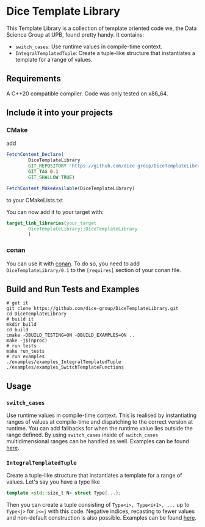 # Dice Template Library

This Template Library is a collection of template oriented code we, the Data Science Group at UPB, found pretty handy.
It contains:
- `switch_cases`: Use runtime values in compile-time context.
- `IntegralTemplatedTuple`: Create a tuple-like structure that instantiates a template for a range of values.


## Requirements

A C++20 compatible compiler. Code was only tested on x86_64.

## Include it into your projects

### CMake

add
```cmake
FetchContent_Declare(
        DiceTemplateLibrary
        GIT_REPOSITORY "https://github.com/dice-group/DiceTemplateLibrary.git"
        GIT_TAG 0.1
        GIT_SHALLOW TRUE)

FetchContent_MakeAvailable(DiceTemplateLibrary)
```

to your CMakeLists.txt

You can now add it to your target with:
```cmake
target_link_libraries(your_target
        DiceTemplateLibrary::DiceTemplateLibrary
        )
```

### conan
You can use it with [conan](https://conan.io/).
To do so, you need to add `DiceTemplateLibrary/0.1` to the `[requires]` section of your conan file.

## Build and Run Tests and Examples

```shell
# get it 
git clone https://github.com/dice-group/DiceTemplateLibrary.git
cd DiceTemplateLibrary
# build it
mkdir build
cd build
cmake -DBUILD_TESTING=ON -DBUILD_EXAMPLES=ON ..
make -j$(nproc)
# run tests
make run_tests
# run examples
./examples/examples_IntegralTemplatedTuple
./examples/examples_SwitchTemplateFunctions
```

## Usage

### `switch_cases`
Use runtime values in compile-time context. This is realised by instantiating ranges of values at compile-time and dispatching to the correct version at runtime. You can add fallbacks for when the runtime value lies outside the range defined. By using `switch_cases` inside of `switch_cases` multidimensional ranges can be handled as well. Examples can be found [here](examples/examples_SwitchTemplateFunctions.cpp).

### `IntegralTemplatedTuple`
Create a tuple-like structure that instantiates a template for a range of values. Let's say you have a type like
```cpp
template <std::size_t N> struct Type{...};
```
Then you can create a tuple consisting of `Type<i>, Type<i+1>, ...` up to `Type<j>` for `i<=j` with this code. Negative indices, recasting to fewer values and non-default construction is also possible. Examples can be found [here](examples/examples_IntegralTemplatedTuple.cpp).

